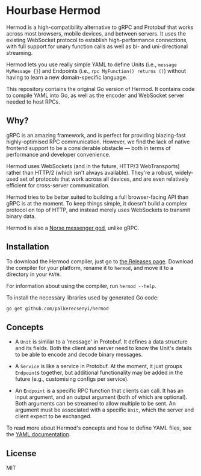 # Hourbase Hermod

Hermod is a high-compatibility alternative to gRPC and Protobuf that works across most browsers, mobile devices, and between servers. It uses the existing WebSocket protocol to establish high-performance connections, with full support for unary function calls as well as bi- and uni-directional streaming.

Hermod lets you use really simple YAML to define Units (i.e., `message MyMessage {}`) and Endpoints (i.e., `rpc MyFunction() returns ()`) without having to learn a new domain-specific language.

This repository contains the original Go version of Hermod. It contains code to compile YAML into Go, as well as the encoder and WebSocket server needed to host RPCs.

## Why?
gRPC is an amazing framework, and is perfect for providing blazing-fast highly-optimised RPC communication. However, we find the lack of native frontend support to be a considerable obstacle — both in terms of performance and developer convenience.

Hermod uses WebSockets (and in the future, HTTP/3 WebTransports) rather than HTTP/2 (which isn't always available). They're a robust, widely-used set of protocols that work across all devices, and are even relatively efficient for cross-server communication.

Hermod tries to be better suited to building a full browser-facing API than gRPC is at the moment. To keep things simple, it doesn't build a complex protocol on top of HTTP, and instead merely uses WebSockets to transmit binary data.

Hermod is also a [Norse messenger god](https://en.wikipedia.org/wiki/Herm%C3%B3%C3%B0r), unlike gRPC.

## Installation
To download the Hermod compiler, just go to [the Releases page](https://github.com/palkerecsenyi/hermod/releases). Download the compiler for your platform, rename it to `hermod`, and move it to a directory in your `PATH`.

For information about using the compiler, run `hermod --help`.

To install the necessary libraries used by generated Go code:

```bash
go get github.com/palkerecsenyi/hermod
```

## Concepts

- A `Unit` is similar to a 'message' in Protobuf. It defines a data structure and its fields. Both the client and server need to know the Unit's details to be able to encode and decode binary messages.

- A `Service` is like a service in Protobuf. At the moment, it just groups `Endpoint`s together, but additional functionality may be added in the future (e.g., customising configs per service).

- An `Endpoint` is a specific RPC function that clients can call. It has an input argument, and an output argument (both of which are optional). Both arguments can be streamed to allow multiple to be sent. An argument must be associated with a specific `Unit`, which the server and client expect to be exchanged.

To read more about Hermod's concepts and how to define YAML files, see the [YAML documentation](https://github.com/palkerecsenyi/hermod/blob/main/YAML.md).

## License
MIT

